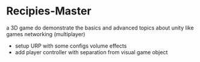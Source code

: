 # Recipies-Master
a 3D game do demonstrate the basics and advanced topics about unity like games networking (multiplayer)

- setup URP with some configs volume effects
- add player controller with separation from visual game object 
